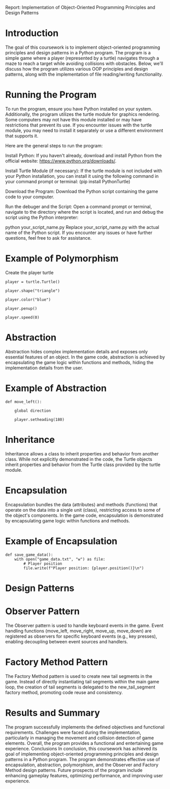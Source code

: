 Report: Implementation of Object-Oriented Programming Principles and Design Patterns
# Introduction
The goal of this coursework is to implement object-oriented programming principles and design patterns in a Python program. The program is a simple game where a player (represented by a turtle) navigates through a maze to reach a target while avoiding collisions with obstacles. Below, we'll discuss how the program utilizes various OOP principles and design patterns, along with the implementation of file reading/writing functionality.


# Running the Program

To run the program, ensure you have Python installed on your system. Additionally, the program utilizes the turtle module for graphics rendering. Some computers may not have this module installed or may have restrictions that prevent its use. If you encounter issues with the turtle module, you may need to install it separately or use a different environment that supports it.

Here are the general steps to run the program:

Install Python: If you haven't already, download and install Python from the official website: https://www.python.org/downloads/.

Install Turtle Module (if necessary): If the turtle module is not included with your Python installation, you can install it using the following command in your command prompt or terminal:
(pip install PythonTurtle)

Download the Program: Download the Python script containing the game code to your computer.

Run the debuger and the Script: Open a command prompt or terminal, navigate to the directory where the script is located, and run and debug the script using the Python interpreter:

python your_script_name.py
Replace your_script_name.py with the actual name of the Python script.
If you encounter any issues or have further questions, feel free to ask for assistance.


# Example of Polymorphism
 Create the player turtle
 
	player = turtle.Turtle()

	player.shape("triangle")

	player.color("blue")

	player.penup()

	player.speed(0)

# Abstraction
Abstraction hides complex implementation details and exposes only essential features of an object. In the game code, abstraction is achieved by encapsulating the game logic within functions and methods, hiding the implementation details from the user.

# Example of Abstraction
	def move_left():

	    global direction
    
	    player.setheading(180)
    
# Inheritance
Inheritance allows a class to inherit properties and behavior from another class. While not explicitly demonstrated in the code, the Turtle objects inherit properties and behavior from the Turtle class provided by the turtle module.

# Encapsulation
Encapsulation bundles the data (attributes) and methods (functions) that operate on the data into a single unit (class), restricting access to some of the object's components. In the game code, encapsulation is demonstrated by encapsulating game logic within functions and methods.

# Example of Encapsulation
	def save_game_data():
	    with open("game_data.txt", "w") as file:
	        # Player position
	        file.write(f"Player position: {player.position()}\n")
# Design Patterns

# Observer Pattern
The Observer pattern is used to handle keyboard events in the game. Event handling functions (move_left, move_right, move_up, move_down) are registered as observers for specific keyboard events (e.g., key presses), enabling decoupling between event sources and handlers.

# Factory Method Pattern
The Factory Method pattern is used to create new tail segments in the game. Instead of directly instantiating tail segments within the main game loop, the creation of tail segments is delegated to the new_tail_segment factory method, promoting code reuse and consistency.

# Results and Summary
The program successfully implements the defined objectives and functional requirements.
Challenges were faced during the implementation, particularly in managing the movement and collision detection of game elements.
Overall, the program provides a functional and entertaining game experience.
Conclusions
In conclusion, this coursework has achieved its goal of implementing object-oriented programming principles and design patterns in a Python program. The program demonstrates effective use of encapsulation, abstraction, polymorphism, and the Observer and Factory Method design patterns. Future prospects of the program include enhancing gameplay features, optimizing performance, and improving user experience.

